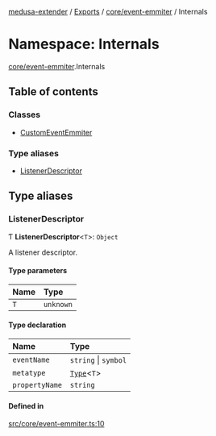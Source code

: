 [medusa-extender](../README.md) / [Exports](../modules.md) / [core/event-emmiter](core_event_emmiter.md) / Internals

# Namespace: Internals

[core/event-emmiter](core_event_emmiter.md).Internals

## Table of contents

### Classes

- [CustomEventEmmiter](../classes/core_event_emmiter.Internals.CustomEventEmmiter.md)

### Type aliases

- [ListenerDescriptor](core_event_emmiter.Internals.md#listenerdescriptor)

## Type aliases

### ListenerDescriptor

Ƭ **ListenerDescriptor**<`T`\>: `Object`

A listener descriptor.

#### Type parameters

| Name | Type |
| :------ | :------ |
| `T` | `unknown` |

#### Type declaration

| Name | Type |
| :------ | :------ |
| `eventName` | `string` \| `symbol` |
| `metatype` | [`Type`](../interfaces/core_types.Type.md)<`T`\> |
| `propertyName` | `string` |

#### Defined in

[src/core/event-emmiter.ts:10](https://github.com/adrien2p/medusa-extender/blob/6404d7f/src/core/event-emmiter.ts#L10)
